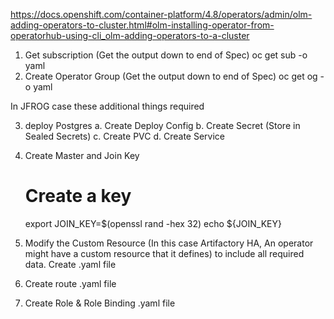 https://docs.openshift.com/container-platform/4.8/operators/admin/olm-adding-operators-to-cluster.html#olm-installing-operator-from-operatorhub-using-cli_olm-adding-operators-to-a-cluster


1. Get subscription (Get the output down to end of Spec)
	oc get sub -o yaml
2. Create Operator Group (Get the output down to end of Spec)
	oc get og -o yaml

In JFROG case these additional things required

3. deploy Postgres
	a. Create Deploy Config
	b. Create Secret (Store in Sealed Secrets)
	c. Create PVC
	d. Create Service

4. Create Master and Join Key
	# Create a key
	export JOIN_KEY=$(openssl rand -hex 32)
	echo ${JOIN_KEY}

5. Modify the Custom Resource (In this case Artifactory HA, An operator might have a custom resource that it defines) to include all required data.  Create .yaml file

5. Create route .yaml file

6. Create Role & Role Binding .yaml file
